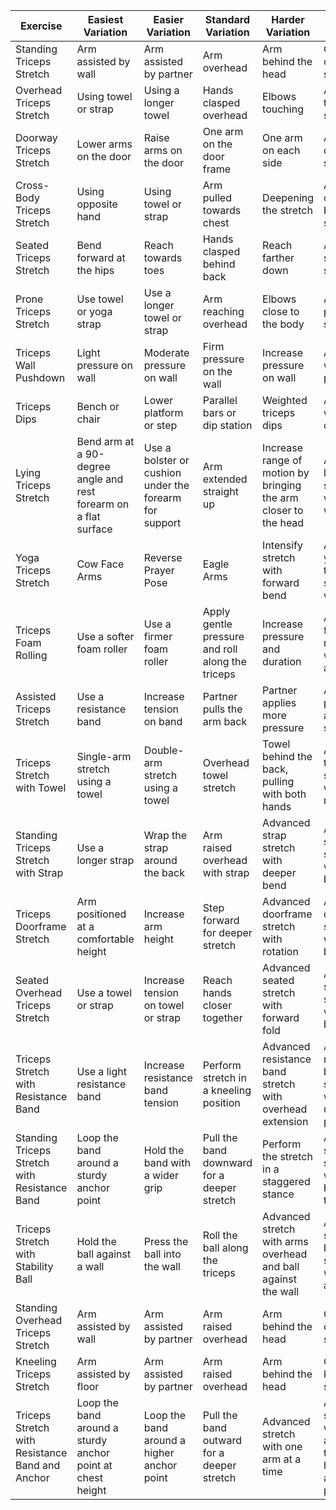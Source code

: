 | Exercise                          | Easiest Variation         | Easier Variation           | Standard Variation         | Harder Variation           | Hardest Variation          |
| --------------------------------- | ------------------------ | -------------------------- | -------------------------- | -------------------------- | -------------------------- |
| Standing Triceps Stretch          | Arm assisted by wall     | Arm assisted by partner    | Arm overhead               | Arm behind the head        | One-arm overhead stretch   |
| Overhead Triceps Stretch          | Using towel or strap     | Using a longer towel       | Hands clasped overhead      | Elbows touching            | Advanced towel stretch     |
| Doorway Triceps Stretch           | Lower arms on the door   | Raise arms on the door      | One arm on the door frame   | One arm on each side        | Advanced doorway stretch   |
| Cross-Body Triceps Stretch        | Using opposite hand      | Using towel or strap       | Arm pulled towards chest    | Deepening the stretch       | Advanced cross-body stretch |
| Seated Triceps Stretch            | Bend forward at the hips | Reach towards toes         | Hands clasped behind back   | Reach farther down          | Advanced seated stretch    |
| Prone Triceps Stretch             | Use towel or yoga strap  | Use a longer towel or strap | Arm reaching overhead       | Elbows close to the body    | Advanced prone stretch      |
| Triceps Wall Pushdown             | Light pressure on wall   | Moderate pressure on wall  | Firm pressure on the wall  | Increase pressure on wall  | Advanced wall pushdown      |
| Triceps Dips                      | Bench or chair           | Lower platform or step     | Parallel bars or dip station| Weighted triceps dips       | Advanced weighted dips      |
| Lying Triceps Stretch             | Bend arm at a 90-degree angle and rest forearm on a flat surface | Use a bolster or cushion under the forearm for support | Arm extended straight up  | Increase range of motion by bringing the arm closer to the head | Advanced lying stretch with weights |
| Yoga Triceps Stretch               | Cow Face Arms             | Reverse Prayer Pose        | Eagle Arms                  | Intensify stretch with forward bend | Advanced yoga triceps stretch with bind |
| Triceps Foam Rolling              | Use a softer foam roller | Use a firmer foam roller   | Apply gentle pressure and roll along the triceps | Increase pressure and duration | Advanced foam rolling with one arm |
| Assisted Triceps Stretch          | Use a resistance band    | Increase tension on band   | Partner pulls the arm back | Partner applies more pressure | Advanced partner-assisted stretch |
| Triceps Stretch with Towel        | Single-arm stretch using a towel | Double-arm stretch using a towel | Overhead towel stretch | Towel behind the back, pulling with both hands | Advanced towel stretch with rotation |
| Standing Triceps Stretch with Strap | Use a longer strap       | Wrap the strap around the back | Arm raised overhead with strap | Advanced strap stretch with deeper bend | Advanced strap stretch with side bend |
| Triceps Doorframe Stretch         | Arm positioned at a comfortable height | Increase arm height      | Step forward for deeper stretch | Advanced doorframe stretch with rotation | Advanced doorframe stretch with side bend |
| Seated Overhead Triceps Stretch   | Use a towel or strap     | Increase tension on towel or strap | Reach hands closer together | Advanced seated stretch with forward fold | Advanced seated stretch with side bend |
| Triceps Stretch with Resistance Band | Use a light resistance band | Increase resistance band tension | Perform stretch in a kneeling position | Advanced resistance band stretch with overhead extension | Advanced resistance band stretch with unilateral pull |
| Standing Triceps Stretch with Resistance Band | Loop the band around a sturdy anchor point | Hold the band with a wider grip | Pull the band downward for a deeper stretch | Perform the stretch in a staggered stance | Advanced standing stretch with band behind the back |
| Triceps Stretch with Stability Ball | Hold the ball against a wall | Press the ball into the wall | Roll the ball along the triceps | Advanced stretch with arms overhead and ball against the wall | Advanced stability ball stretch with one arm |
| Standing Overhead Triceps Stretch | Arm assisted by wall     | Arm assisted by partner    | Arm raised overhead         | Arm behind the head        | One-arm overhead stretch   |
| Kneeling Triceps Stretch          | Arm assisted by floor    | Arm assisted by partner    | Arm raised overhead         | Arm behind the head        | One-arm kneeling stretch   |
| Triceps Stretch with Resistance Band and Anchor | Loop the band around a sturdy anchor point at chest height | Loop the band around a higher anchor point | Pull the band outward for a deeper stretch | Advanced stretch with one arm at a time | Advanced stretch with band attached to a higher anchor point |